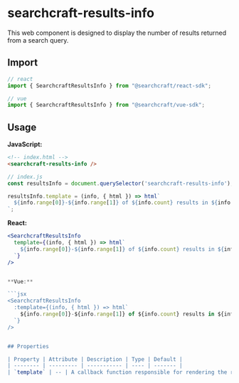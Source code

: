 # searchcraft-results-info

This web component is designed to display the number of results returned from a search query.

## Import

```jsx
// react
import { SearchcraftResultsInfo } from "@searchcraft/react-sdk";

// vue
import { SearchcraftResultsInfo } from "@searchcraft/vue-sdk";
```


## Usage

**JavaScript:**

```html
<!-- index.html -->
<searchcraft-results-info />
```

```js
// index.js
const resultsInfo = document.querySelector('searchcraft-results-info');

resultsInfo.template = (info, { html }) => html`
  ${info.range[0]}-${info.range[1]} of ${info.count} results in ${info.responseTime}ms
`;
```


**React:**

```jsx
<SearchcraftResultsInfo
  template={(info, { html }) => html`
    ${info.range[0]}-${info.range[1]} of ${info.count} results in ${info.responseTime}ms
  `}
/>


**Vue:**

```jsx
<SearchcraftResultsInfo
  :template={(info, { html }) => html`
    ${info.range[0]}-${info.range[1]} of ${info.count} results in ${info.responseTime}ms
  `}
/>


## Properties

| Property | Attribute | Description | Type | Default |
| -------- | --------- | ----------- | ---- | ------- |
| `template` | -- | A callback function responsible for rendering the results info. | `((data: { range: [number, number]; count: number; responseTime: string; }, utils: { html: TemplateHtml; }) => string) \| undefined` | `undefined` |

